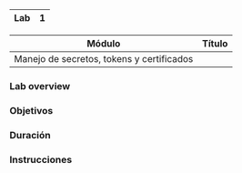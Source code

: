 
| Lab |  1  |
| --  | -- |

| Módulo | Título | 
| --  | -- |
| Manejo de secretos, tokens y certificados | <something> |

### Lab overview

### Objetivos

### Duración

### Instrucciones